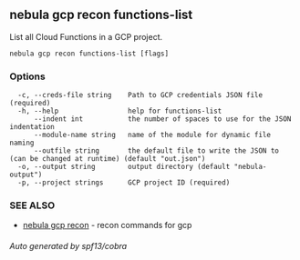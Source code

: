 ## nebula gcp recon functions-list

List all Cloud Functions in a GCP project.

```
nebula gcp recon functions-list [flags]
```

### Options

```
  -c, --creds-file string    Path to GCP credentials JSON file (required)
  -h, --help                 help for functions-list
      --indent int           the number of spaces to use for the JSON indentation
      --module-name string   name of the module for dynamic file naming
      --outfile string       the default file to write the JSON to (can be changed at runtime) (default "out.json")
  -o, --output string        output directory (default "nebula-output")
  -p, --project strings      GCP project ID (required)
```

### SEE ALSO

* [nebula gcp recon](nebula_gcp_recon.md)	 - recon commands for gcp

###### Auto generated by spf13/cobra
